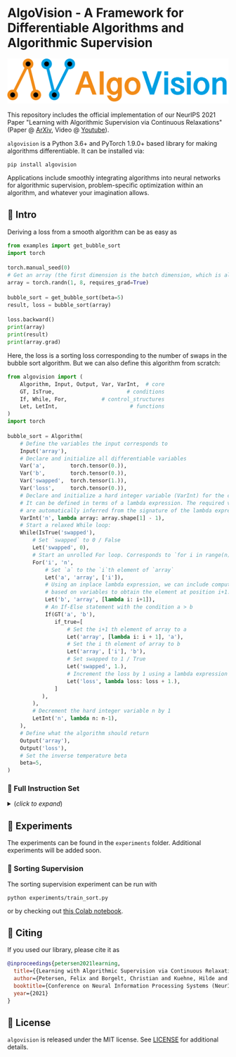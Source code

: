 # AlgoVision - A Framework for Differentiable Algorithms and Algorithmic Supervision

![AlgoVision](docs/_static/algovision_logo.png)

This repository includes the official implementation of our NeurIPS 2021 Paper "Learning with Algorithmic Supervision via Continuous Relaxations"
(Paper @ [ArXiv](https://arxiv.org/pdf/2110.05651.pdf),
Video @ [Youtube](https://www.youtube.com/watch?v=01ENzpkjOCE)).

`algovision` is a Python 3.6+ and PyTorch 1.9.0+ based library for making algorithms differentiable. It can be installed via:
```shell
pip install algovision
```
Applications include smoothly integrating algorithms into neural networks for algorithmic supervision, problem-specific optimization within an algorithm, and whatever your imagination allows.

[comment]: <> (### [Check out the Documentation!]&#40;&#41;)

## 🌱 Intro

Deriving a loss from a smooth algorithm can be as easy as

```python
from examples import get_bubble_sort
import torch

torch.manual_seed(0)
# Get an array (the first dimension is the batch dimension, which is always required)
array = torch.randn(1, 8, requires_grad=True)

bubble_sort = get_bubble_sort(beta=5)
result, loss = bubble_sort(array)

loss.backward()
print(array)
print(result)
print(array.grad)
```

Here, the loss is a sorting loss corresponding to the number of swaps in the bubble sort algorithm.
But we can also define this algorithm from scratch:

```python
from algovision import (
    Algorithm, Input, Output, Var, VarInt,  # core
    GT, IsTrue,                       # conditions
    If, While, For,           # control_structures
    Let, LetInt,                       # functions
)
import torch

bubble_sort = Algorithm(
    # Define the variables the input corresponds to
    Input('array'),
    # Declare and initialize all differentiable variables 
    Var('a',        torch.tensor(0.)),
    Var('b',        torch.tensor(0.)),
    Var('swapped',  torch.tensor(1.)),
    Var('loss',     torch.tensor(0.)),
    # Declare and initialize a hard integer variable (VarInt) for the control flow.
    # It can be defined in terms of a lambda expression. The required variables
    # are automatically inferred from the signature of the lambda expression.
    VarInt('n', lambda array: array.shape[1] - 1),
    # Start a relaxed While loop:
    While(IsTrue('swapped'),
        # Set `swapped` to 0 / False
        Let('swapped', 0),
        # Start an unrolled For loop. Corresponds to `for i in range(n):`
        For('i', 'n',
            # Set `a` to the `i`th element of `array`
            Let('a', 'array', ['i']),
            # Using an inplace lambda expression, we can include computations 
            # based on variables to obtain the element at position i+1. 
            Let('b', 'array', [lambda i: i+1]),
            # An If-Else statement with the condition a > b
            If(GT('a', 'b'),
               if_true=[
                   # Set the i+1 th element of array to a
                   Let('array', [lambda i: i + 1], 'a'),
                   # Set the i th element of array to b
                   Let('array', ['i'], 'b'),
                   # Set swapped to 1 / True
                   Let('swapped', 1.),
                   # Increment the loss by 1 using a lambda expression
                   Let('loss', lambda loss: loss + 1.),
               ]
           ),
        ),
        # Decrement the hard integer variable n by 1
        LetInt('n', lambda n: n-1),
    ),
    # Define what the algorithm should return
    Output('array'),
    Output('loss'),
    # Set the inverse temperature beta
    beta=5,
)
```

### 👾 Full Instruction Set

<details>
  <summary>(<i>click to expand</i>)</summary>


The full set of modules is:
```python
from algovision import (
    Algorithm, Input, Output, Var, VarInt,                                          # core
    Eq, NEq, LT, LEq, GT, GEq, CatProbEq, CosineSimilarity, IsTrue, IsFalse,  # conditions
    If, While, For,                                                   # control_structures
    Let, LetInt, Print, Min, ArgMin, Max, ArgMax,                              # functions
)
```
`Algorithm` is the main class, `Input` and `Output` define arguments and return values, `Var` defines differentiable variables and `VarInt` defines non-differentiable integer variables.
`Eq`, `LT`, etc. are relaxed conditions for `If` and `While`, which are respective control structures.
`For` bounded loops of fixed length that are unrolled.
`Let` sets a differentiable variable, `LetInt` sets a hard integer variable. 
Note that hard integer variables should only be used if they are independent of the input values, but they may depend on the input shape (e.g., for reducing the number of iterations after each traversal of a For loop).
`Print` prints for debug purposes.
`Min`, `ArgMin`, `Max`, and `ArgMax` return the element-wise min/max/argmin/argmax of a list of tensors (of equal shape).

### λ Lambda Expressions

Key to defining an algorithm are `lambda` expressions (see [here](https://www.w3schools.com/python/python_lambda.asp) for a reference).
They allow defining anonymous functions and therefore allow expressing computations in-place.
In most cases in `algovision`, it is possible to write a value in terms of a lambda expressions.
The name of the used variable will be inferred from the signature of the expression.
For example, `lambda x: x**2` will take the variable named `x` and return the square of it at the location where the expression is written.

`Let('z', lambda x, y: x**2 + y)` corresponds to the regular line of code `z = x**2 + y`.
This also allows inserting complex external functions including neural networks as part of the lambda expression.
Assuming `net` is a neural networks, one can write `Let('y', lambda x: net(x))` (corresponding to `y = net(x)`).

### Let

`Let` is a very flexible instruction.
In its most simple form `Let` obtains two arguments, a string naming the variable where the result is written, and the value that may be expressed via a `lambda` expression.

If the lambda expression returns multiple values, e.g., because a complex function is called and has two return values, the left argument can be a list of strings. 
That is, `Let(['a', 'b'], lamba x, y: (x+y, x-y))` corresponds to `a, b = x+y, x-y`.

`Let` also supports indexing. This is denoted by an additional list argument after the left and/or the right argument.
For example, `Let('a', 'array', ['i'])` corresponds to `a = array[i]`, while `Let('array', ['i'], 'b')` corresponds to `array[i] = b`.
`Let('array', ['i'], 'array', ['j'])` corresponding to `array[i] = array[j]` is also supported.

Note that indexing can also be expressed through `lambda` expressions.
For example, `Let('a', 'array', ['i'])` is equivalent to `Let('a', lambda array, i: array[:, i])`. Note how in this case the batch dimension has to be explicitly taken into account (`[:, ]`).
Relaxed indexing on the right-hand side is only supported through `lambda` expressions due to its complexity.
Relaxed indexing on the left-hand side is supported if exactly one probability weight tensor is in the list (e.g., `Let('array', [lambda x: get_weights(x)], 'a')`).

`LetInt` only supports setting the variable to an integer (Python `int`) or list of integers (as well as the same type via lambda expressions).
Note that hard integer variables should only be used if they are independent of the input values, but they may depend on the input shape.

> If you need help implementing your differentiable algorithm, you may [schedule an appointment](https://calendly.com/fpetersen/meeting). This will also help me improve the documentation and usability.

</details>

## 🧪 Experiments

The experiments can be found in the `experiments` folder. Additional experiments will be added soon.

### 🔬 Sorting Supervision

The sorting supervision experiment can be run with
```shell
python experiments/train_sort.py
```
or by checking out [this Colab notebook](https://colab.research.google.com/drive/1HYhbMh7hUyySOZqfQRlqxJhLQ_4_e5Fe?usp=sharing).

## 📖 Citing

If you used our library, please cite it as

```bibtex
@inproceedings{petersen2021learning,
  title={{Learning with Algorithmic Supervision via Continuous Relaxations}},
  author={Petersen, Felix and Borgelt, Christian and Kuehne, Hilde and Deussen, Oliver},
  booktitle={Conference on Neural Information Processing Systems (NeurIPS)},
  year={2021}
}
```

## 📜 License

`algovision` is released under the MIT license. See [LICENSE](LICENSE) for additional details.

